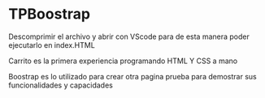 # TPBoostrap


Descomprimir el archivo y abrir con VScode para de esta manera poder ejecutarlo en index.HTML


Carrito es la primera experiencia programando HTML Y CSS a mano

Boostrap es lo utilizado para crear otra pagina prueba para demostrar sus funcionalidades y capacidades 
